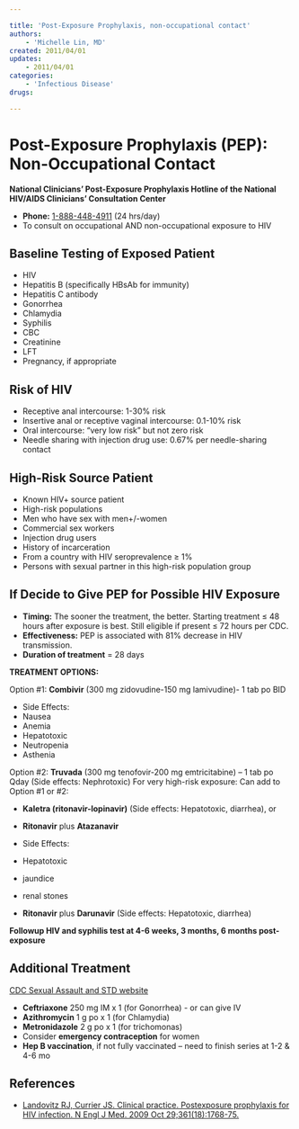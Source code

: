 ```yaml
---

title: 'Post-Exposure Prophylaxis, non-occupational contact'
authors:
    - 'Michelle Lin, MD'
created: 2011/04/01
updates:
    - 2011/04/01
categories:
    - 'Infectious Disease'
drugs: 

---
```



# Post-Exposure Prophylaxis (PEP): Non-Occupational Contact

**National Clinicians’ Post-Exposure Prophylaxis Hotline of the National HIV/AIDS Clinicians’ Consultation Center**

-   **Phone:** [1-888-448-4911](tel:8884484911%20) (24 hrs/day)
-   To consult on occupational AND non-occupational exposure to HIV

## Baseline Testing of Exposed Patient

-   HIV
-   Hepatitis B (specifically HBsAb for immunity) 
-   Hepatitis C antibody 
-   Gonorrhea
-   Chlamydia 
-   Syphilis
-   CBC
-   Creatinine
-   LFT
-   Pregnancy, if appropriate 

## Risk of HIV

-   Receptive anal intercourse: 1-30% risk
-   Insertive anal or receptive vaginal intercourse: 0.1-10% risk
-   Oral intercourse: “very low risk” but not zero risk
-   Needle sharing with injection drug use: 0.67% per needle-sharing contact 

## High-Risk Source Patient

-   Known HIV+ source patient 
-   High-risk populations
-   Men who have sex with men+/-women
-   Commercial sex workers
-   Injection drug users
-   History of incarceration
-   From a country with HIV seroprevalence ≥ 1%
-   Persons with sexual partner in this high-risk population group 

## If Decide to Give PEP for Possible HIV Exposure

-   **Timing:** The sooner the treatment, the better. Starting treatment ≤ 48 hours after exposure is best. Still eligible if present ≤ 72 hours per CDC.
-   **Effectiveness:** PEP is associated with 81% decrease in HIV transmission.
-   **Duration of treatment** = 28 days

**TREATMENT OPTIONS:**

Option \#1: **Combivir** (300 mg <span class="drug">zidovudine</span>-150 mg <span class="drug">lamivudine</span>)- 1 tab po BID

  - Side Effects:
  - Nausea
  - Anemia
  - Hepatotoxic
  - Neutropenia
  - Asthenia

Option \#2: **Truvada** (300 mg <span class="drug">tenofovir</span>-200 mg <span class="drug">emtricitabine</span>) – 1 tab po Qday (Side effects: Nephrotoxic)
For very high-risk exposure: Can add to Option \#1 or \#2:
-   **Kaletra (<span class="drug">ritonavir</span>-<span class="drug">lopinavir</span>)** (Side effects: Hepatotoxic, diarrhea), or
-   **<span class="drug">Ritonavir</span>** plus **<span class="drug">Atazanavir</span>** 

  - Side Effects:
  - Hepatotoxic
  - jaundice
  - renal stones

-   **<span class="drug">Ritonavir</span>** plus **<span class="drug">Darunavir</span>** (Side effects: Hepatotoxic, diarrhea)

**Followup HIV and syphilis test at 4-6 weeks, 3 months, 6 months post-exposure**

## Additional Treatment

[CDC Sexual Assault and STD website](http://www.cdc.gov/std/treatment/2010/sexual-assault.htm)

-   **<span class="drug">Ceftriaxone</span>** 250 mg IM x 1 (for Gonorrhea) - or can give IV
-   **<span class="drug">Azithromycin</span>** 1 g po x 1 (for Chlamydia)
-   **<span class="drug">Metronidazole</span>** 2 g po x 1 (for trichomonas)
-   Consider **emergency contraception** for women
-   **Hep B vaccination**, if not fully vaccinated – need to finish series at 1-2 & 4-6 mo 

## References

-   [Landovitz RJ, Currier JS. Clinical practice. Postexposure prophylaxis for HIV infection. N Engl J Med. 2009 Oct 29;361(18):1768-75.](http://www.ncbi.nlm.nih.gov/pubmed/?term=19864675)
